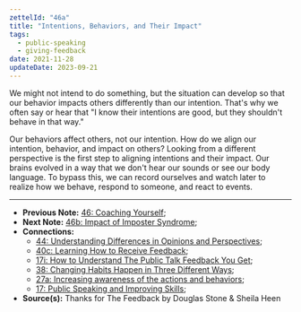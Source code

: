 ```yaml
---
zettelId: "46a"
title: "Intentions, Behaviors, and Their Impact"
tags:
  - public-speaking
  - giving-feedback
date: 2021-11-28
updateDate: 2023-09-21
---
```


We might not intend to do something, but the situation can develop so that our behavior impacts others differently than our intention. That's why we often say or hear that "I know their intentions are good, but they shouldn't behave in that way."

Our behaviors affect others, not our intention. How do we align our intention, behavior, and impact on others? Looking from a different perspective is the first step to aligning intentions and their impact. Our brains evolved in a way that we don't hear our sounds or see our body language. To bypass this, we can record ourselves and watch later to realize how we behave, respond to someone, and react to events.

---

- **Previous Note:** [46: Coaching Yourself](/notes/46/);
- **Next Note:** [46b: Impact of Imposter Syndrome](/notes/46b/);
- **Connections:**
  - [44: Understanding Differences in Opinions and Perspectives](/notes/44/);
  - [40c: Learning How to Receive Feedback](/notes/40c/);
  - [17i: How to Understand The Public Talk Feedback You Get](/notes/17i/);
  - [38: Changing Habits Happen in Three Different Ways](/notes/38/);
  - [27a: Increasing awareness of the actions and behaviors](/notes/27a/);
  - [17: Public Speaking and Improving Skills](/notes/17/);
- **Source(s):** Thanks for The Feedback by Douglas Stone & Sheila Heen
